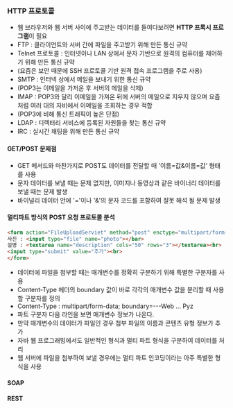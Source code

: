 ### HTTP 프로토콜
* 웹 브라우저와 웹 서버 사이에 주고받는 데이터를 들여다보려면 **HTTP 프록시 프로그램**이 필요
*  FTP : 클라이언트와 서버 간에 파일을 주고받기 위해 만든 통신 규약
*  Telnet 프로토콜 : 인터넷이나 LAN 상에서 문자 기반으로 원격의 컴퓨터를 제어하기 위해 만든 통신 규약
*  (요즘은 보안 때문에 SSH 프로토콜 기반 원격 접속 프로그램을 주로 사용)
*  SMTP : 인터넥 상에서 메일을 보내기 위한 통신 규약
*  (POP3는 이메일을 가저온 후 서버의 메일을 삭제)
*  IMAP : POP3와 달리 이메일을 가져온 뒤에 서버의 메일으로 지우지 않으며 요즘처럼 여러 대의 자비에서 이메일을 조회하는 경우 적합
*  (POP3에 비해 통신 트래픽이 높은 단점)
*  LDAP : 디렉터리 서비스에 등록된 자원들을 찾는 통신 규약
*  IRC : 실시간 채팅을 위해 만든 통신 규약
#### GET/POST 문제점
* GET 메서드와 마찬가지로 POST도 데이터를 전달할 때 '이름=값&이름=값' 형태를 사용
* 문자 데이터를 보낼 때는 문제 없지만, 이미지나 동영상과 같은 바이너리 데이터를 보낼 때는 문제 발생
* 바이널리 데이터 안에 '='이나 '&'의 문자 코드를 포함하여 잘못 해석 될 문제 발생
#### 멀티파트 방식의 POST 요청 프로토콜 분석
```html
<form action="FileUploadServiet" method="post" enctype="multipart/form-data">
사진 : <input type="file" name="photo"></bar>
설명 : <textarea name="description" cols="50" rows="3"></textarea><br>
<input type="submit" value="추가"><br>
</form>
```
* 데이터에 파일을 첨부할 때는 매개변수를 정확히 구분하기 위해 특별한 구분자를 사용
* Content-Type 헤더의 boundary 값이 바로 각각의 매개변수 값을 분리할 때 사용할 구분자를 정의
* Content-Type : multipart/form-data; boundary=---Web ... Pyz
* 파트 구분자 다음 라인을 보면 매개변수 정보가 나온다.
* 만약 매개변수의 데이터가 파일인 경우 첨부 파일의 이름과 콘텐츠 유형 정보가 추가
* 자바 웹 프로그래밍에서도 일반적인 형식과 멀티 파트 형식을 구분하여 데이터를 처리
* 웹 서버에 파일을 첨부하여 보낼 경우에는 멀티 파트 인코딩이라는 아주 특별한 형식을 사용
#### SOAP
#### REST
